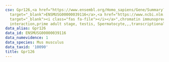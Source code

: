 ```yaml
---
csv: Gpr126,<a href="https://www.ensembl.org/Homo_sapiens/Gene/Summary?db=core;g=ENSMUSG00000039116"
  target="_blank">ENSMUSG00000039116</a>,<a href="https://www.ncbi.nlm.nih.gov/pubmed/25450459"
  target="_blank"><i class="fas fa-file"></i></a>",chromatin immunoprecipitation assay,direct
  interaction,prime adult stage, testis, Spermatocyte,,,transcriptional regulation,
data_alias: Gpr126
data_id: ENSMUSG00000039116
data_numevidence: 1
data_species: Mus musculus
data_taxid: '10090'
title: Gpr126
---
```

